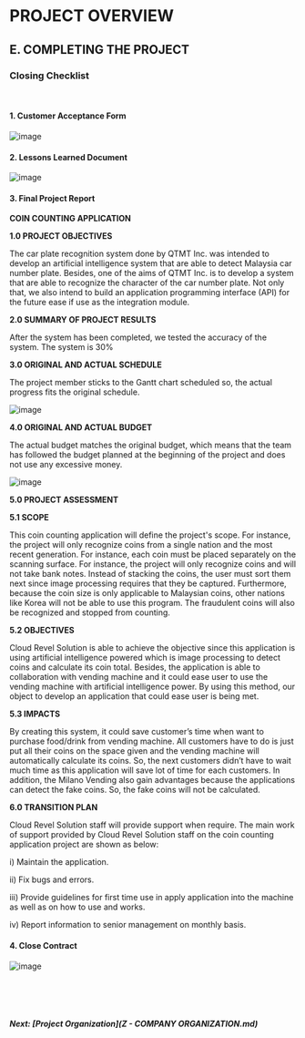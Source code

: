 # PROJECT OVERVIEW

## E. COMPLETING THE PROJECT
### Closing Checklist
<br>

#### 1. Customer Acceptance Form
![image](https://user-images.githubusercontent.com/121591140/211896717-38a7c044-2882-4121-8c04-3c550f84b5af.png)

#### 2. Lessons Learned Document
![image](https://user-images.githubusercontent.com/121591140/211913822-28a97234-3700-4153-9072-fbbea8509b42.png)


#### 3. Final Project Report
**COIN COUNTING APPLICATION**

**1.0 PROJECT OBJECTIVES**

The car plate recognition system done by QTMT Inc. was intended to develop an artificial intelligence system that are able to detect Malaysia car number plate. Besides, one of the aims of QTMT Inc. is to develop a system that are able to recognize the character of the car number plate. Not only that, we also intend to build an application programming interface (API) for the future ease if use as the integration module.

**2.0 SUMMARY OF PROJECT RESULTS**

After the system has been completed, we tested the accuracy of the system. The system is 30%

**3.0 ORIGINAL AND ACTUAL SCHEDULE**

The project member sticks to the Gantt chart scheduled so, the actual progress fits the original schedule.

![image](https://user-images.githubusercontent.com/121591140/211916067-66a0c094-3f5b-4c0f-8bcd-e452dc50e355.png)


**4.0 ORIGINAL AND ACTUAL BUDGET**

The actual budget matches the original budget, which means that the team has followed the budget planned at the beginning of the project and does not use any excessive money.

![image](https://user-images.githubusercontent.com/121591140/211896859-fb4a1d32-0963-4735-ac1f-ddce2f2104e6.png)

**5.0 PROJECT ASSESSMENT**

**5.1 SCOPE**

This coin counting application will define the project's scope. For instance, the project will only recognize coins from a single nation and the most recent generation. For instance, each coin must be placed separately on the scanning surface. For instance, the project will only recognize coins and will not take bank notes. Instead of stacking the coins, the user must sort them next since image processing requires that they be captured. Furthermore, because the coin size is only applicable to Malaysian coins, other nations like Korea will not be able to use this program. The fraudulent coins will also be recognized and stopped from counting.

**5.2 OBJECTIVES**

Cloud Revel Solution is able to achieve the objective since this application is using artificial intelligence powered which is image processing to detect coins and calculate its coin total. Besides, the application is able to collaboration with vending machine and it could ease user to use the vending machine with artificial intelligence power. By using this method, our object to develop an application that could ease user is being met.

**5.3 IMPACTS**

By creating this system, it could save customer’s time when want to purchase food/drink from vending machine. All customers have to do is just put all their coins on the space given and the vending machine will automatically calculate its coins. So, the next customers didn’t have to wait much time as this application will save lot of time for each customers. In addition, the Milano Vending also gain advantages because the applications can detect the fake coins. So, the fake coins will not be calculated.

**6.0 TRANSITION PLAN**

Cloud Revel Solution staff will provide support when require. The main work of support provided by Cloud Revel Solution staff on the coin counting application project are shown as below:

i)	Maintain the application.

ii)	Fix bugs and errors.

iii)	Provide guidelines for first time use in apply application into the machine as well as on how to use and works.

iv)	Report information to senior management on monthly basis.


#### 4. Close Contract

![image](https://user-images.githubusercontent.com/121591140/211897605-b246c769-64bd-448a-811f-a81beabb34cf.png)

<br><br><br>
##### Next: [Project Organization](Z - COMPANY ORGANIZATION.md)

